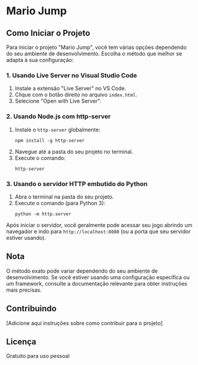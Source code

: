 # Mario Jump

## Como Iniciar o Projeto

Para iniciar o projeto "Mario Jump", você tem várias opções dependendo do seu ambiente de desenvolvimento. Escolha o método que melhor se adapta à sua configuração:

### 1. Usando Live Server no Visual Studio Code

1. Instale a extensão "Live Server" no VS Code.
2. Clique com o botão direito no arquivo `index.html`.
3. Selecione "Open with Live Server".

### 2. Usando Node.js com http-server

1. Instale o `http-server` globalmente:
   ```
   npm install -g http-server
   ```
2. Navegue até a pasta do seu projeto no terminal.
3. Execute o comando:
   ```
   http-server
   ```

### 3. Usando o servidor HTTP embutido do Python

1. Abra o terminal na pasta do seu projeto.
2. Execute o comando (para Python 3):
   ```
   python -m http.server
   ```

Após iniciar o servidor, você geralmente pode acessar seu jogo abrindo um navegador e indo para `http://localhost:8080` (ou a porta que seu servidor estiver usando).

## Nota

O método exato pode variar dependendo do seu ambiente de desenvolvimento. Se você estiver usando uma configuração específica ou um framework, consulte a documentação relevante para obter instruções mais precisas.

## Contribuindo

[Adicione aqui instruções sobre como contribuir para o projeto]

## Licença

Gratuito para uso pessoal
